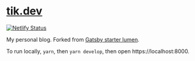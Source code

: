 # [tik.dev](https://tik.dev/)

[![Netlify Status](https://api.netlify.com/api/v1/badges/1e36f455-922a-48fa-9355-1fffad426cf9/deploy-status)](https://app.netlify.com/sites/tigran/deploys)

My personal blog. Forked from [Gatsby starter lumen](https://github.com/alxshelepenok/gatsby-starter-lumen).

To run locally, `yarn`, then `yarn develop`, then open https://localhost:8000.
